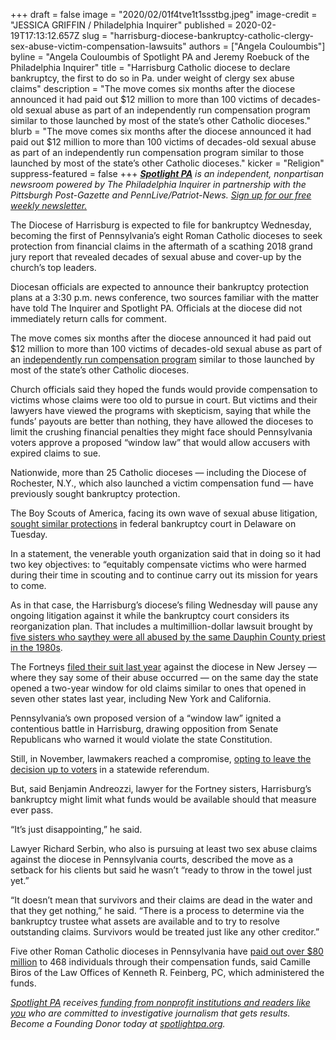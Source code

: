 +++
draft = false
image = "2020/02/01f4tve1t1ssstbg.jpeg"
image-credit = "JESSICA GRIFFIN / Philadelphia Inquirer"
published = 2020-02-19T17:13:12.657Z
slug = "harrisburg-diocese-bankruptcy-catholic-clergy-sex-abuse-victim-compensation-lawsuits"
authors = ["Angela Couloumbis"]
byline = "Angela Couloumbis of Spotlight PA and Jeremy Roebuck of the Philadelphia Inquirer"
title = "Harrisburg Catholic diocese to declare bankruptcy, the first to do so in Pa. under weight of clergy sex abuse claims"
description = "The move comes six months after the diocese announced it had paid out $12 million to more than 100 victims of decades-old sexual abuse as part of an independently run compensation program similar to those launched by most of the state’s other Catholic dioceses."
blurb = "The move comes six months after the diocese announced it had paid out $12 million to more than 100 victims of decades-old sexual abuse as part of an independently run compensation program similar to those launched by most of the state’s other Catholic dioceses."
kicker = "Religion"
suppress-featured = false
+++
***[Spotlight PA](https://www.spotlightpa.org/)** is an independent, nonpartisan newsroom powered by The Philadelphia Inquirer in partnership with the Pittsburgh Post-Gazette and PennLive/Patriot-News. [Sign up for our free weekly newsletter.](https://www.spotlightpa.org/newsletters/)*

The Diocese of Harrisburg is expected to file for bankruptcy Wednesday, becoming the first of Pennsylvania’s eight Roman Catholic dioceses to seek protection from financial claims in the aftermath of a scathing 2018 grand jury report that revealed decades of sexual abuse and cover-up by the church’s top leaders.

Diocesan officials are expected to announce their bankruptcy protection plans at a 3:30 p.m. news conference, two sources familiar with the matter have told The Inquirer and Spotlight PA. Officials at the diocese did not immediately return calls for comment.

The move comes six months after the diocese announced it had paid out $12 million to more than 100 victims of decades-old sexual abuse as part of an [independently run compensation program](https://www.inquirer.com/philly/business/catholic-archdiocese-philadelphia-priest-sexual-abuse-compensation-fund-20181108.html) similar to those launched by most of the state’s other Catholic dioceses.

Church officials said they hoped the funds would provide compensation to victims whose claims were too old to pursue in court. But victims and their lawyers have viewed the programs with skepticism, saying that while the funds’ payouts are better than nothing, they have allowed the dioceses to limit the crushing financial penalties they might face should Pennsylvania voters approve a proposed “window law” that would allow accusers with expired claims to sue.

<script src="https://www.spotlightpa.org/embed.js" async></script><div data-spl-embed-version="1" data-spl-src="https://www.spotlightpa.org/embeds/newsletter/"></div>

Nationwide, more than 25 Catholic dioceses — including the Diocese of Rochester, N.Y., which also launched a victim compensation fund — have previously sought bankruptcy protection.

The Boy Scouts of America, facing its own wave of sexual abuse litigation, [sought similar protections](https://www.inquirer.com/news/boy-scouts-bankruptcy-sexual-abuse-lawsuits-membership-philadelphia-20200218.html) in federal bankruptcy court in Delaware on Tuesday.

In a statement, the venerable youth organization said that in doing so it had two key objectives: to “equitably compensate victims who were harmed during their time in scouting and to continue carry out its mission for years to come.

As in that case, the Harrisburg’s diocese’s filing Wednesday will pause any ongoing litigation against it while the bankruptcy court considers its reorganization plan. That includes a multimillion-dollar lawsuit brought by [five sisters who say](https://www.inquirer.com/news/inq/catholic-church-sex-abuse-how-one-pennsylvania-priest-terrorized-five-sisters-20180920.html)[they were all abused by the same Dauphin County priest in the 1980s](https://www.inquirer.com/news/inq/catholic-church-sex-abuse-how-one-pennsylvania-priest-terrorized-five-sisters-20180920.html).

The Fortneys [filed their suit last year](https://www.inquirer.com/news/new-jersey-sex-abuse-lawsuits-dioceses-camden-philadelphia-mccarrick-fortney-boy-scouts-20191203.html) against the diocese in New Jersey — where they say some of their abuse occurred — on the same day the state opened a two-year window for old claims similar to ones that opened in seven other states last year, including New York and California.

Pennsylvania’s own proposed version of a “window law” ignited a contentious battle in Harrisburg, drawing opposition from Senate Republicans who warned it would violate the state Constitution.

Still, in November, lawmakers reached a compromise, [opting to leave the decision up to voters](https://www.inquirer.com/politics/pennsylvania/pennsylvania-child-sexual-abuse-bill-statute-of-limitations-legislature-20191121.html) in a statewide referendum.

But, said Benjamin Andreozzi, lawyer for the Fortney sisters, Harrisburg’s bankruptcy might limit what funds would be available should that measure ever pass.

“It’s just disappointing,” he said.

Lawyer Richard Serbin, who also is pursuing at least two sex abuse claims against the diocese in Pennsylvania courts, described the move as a setback for his clients but said he wasn’t “ready to throw in the towel just yet.”

“It doesn’t mean that survivors and their claims are dead in the water and that they get nothing,” he said. “There is a process to determine via the bankruptcy trustee what assets are available and to try to resolve outstanding claims. Survivors would be treated just like any other creditor.”

Five other Roman Catholic dioceses in Pennsylvania have [paid out over $80 million](https://www.inquirer.com/news/pennsylvania/pennsylvania-catholic-church-sexual-abuse-payments-20191226.html) to 468 individuals through their compensation funds, said Camille Biros of the Law Offices of Kenneth R. Feinberg, PC, which administered the funds.

*[Spotlight PA](https://www.spotlightpa.org/) receives[ funding from nonprofit institutions and readers like you](https://www.spotlightpa.org/support) who are committed to investigative journalism that gets results. Become a Founding Donor today at [spotlightpa.org](https://www.spotlightpa.org/).*
